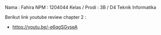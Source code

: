 Nama : Fahira
NPM : 1204044
Kelas / Prodi : 3B / D4 Teknik Informatika 

Berikut link youtube review chapter 2 :
- https://youtu.be/-e6qgSGyseA